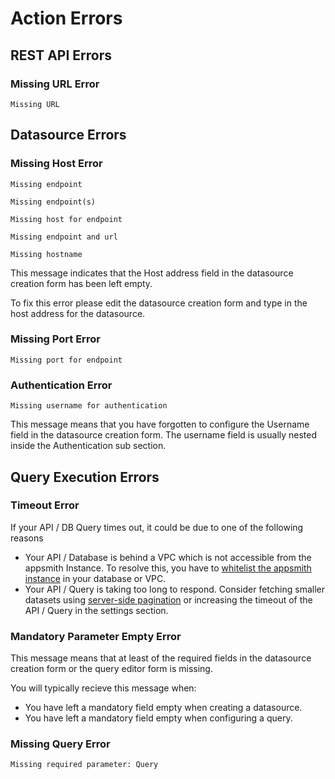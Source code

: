 # Action Errors

## REST API Errors

### Missing URL Error

```
Missing URL
```

## Datasource Errors

### Missing Host Error

```
Missing endpoint
```

```
Missing endpoint(s)
```

```
Missing host for endpoint
```


```
Missing endpoint and url
```

```
Missing hostname
```


This message indicates that the Host address field in the datasource creation form has been left empty. 

To fix this error please edit the datasource creation form and type in the host address for the datasource. 

### Missing Port Error

```
Missing port for endpoint
```

### Authentication Error

```
Missing username for authentication 
```
This message means that you have forgotten to configure the Username field in the datasource creation form. The 
username field is usually nested inside the Authentication sub section.

## Query Execution Errors

### Timeout Error

If your API / DB Query times out, it could be due to one of the following reasons

* Your API / Database is behind a VPC which is not accessible from the appsmith Instance. To resolve this, you have to [whitelist the appsmith instance](../core-concepts/connecting-to-data-sources/) in your database or VPC.
* Your API / Query is taking too long to respond. Consider fetching smaller datasets using [server-side pagination](../core-concepts/displaying-data-read/display-data-tables.md#pagination) or increasing the timeout of the API / Query in the settings section.

### Mandatory Parameter Empty Error

This message means that at least of the required fields in the datasource creation form or the query editor form is 
missing.

You will typically recieve this message when:

* You have left a mandatory field empty when creating a datasource.
* You have left a mandatory field empty when configuring a query.

### Missing Query Error

```
Missing required parameter: Query
```